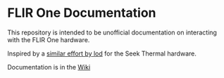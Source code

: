 # FLIR One Documentation

This repository is intended to be unofficial documentation on interacting with
the FLIR One hardware.

Inspired by a [similar effort by lod](https://github.com/lod/seek-thermal-documentation) for the Seek Thermal hardware.

Documentation is in the [Wiki](https://github.com/infincia/flir-one-documentation/wiki)
